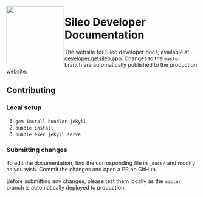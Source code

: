 <img align="left" src="http://getsileo.app/img/icon.png" width="150" height="150"></img>

# Sileo Developer Documentation
The website for Sileo developer docs, available at [developer.getsileo.app](https://developer.getsileo.app). Changes to the `master` branch are automatically published to the production website.

## Contributing

### Local setup

1. `gem install bundler jekyll`
2. `bundle install`
3. `bundle exec jekyll serve`

### Submitting changes

To edit the documentation, find the corrosponding file in `_docs/` and modify as you wish. Commit the changes and open a PR on GitHub.

Before submitting any changes, please test them locally as the `master` branch is automatically deployed to production.
